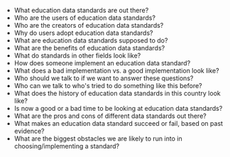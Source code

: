 + What education data standards are out there?
+ Who are the users of education data standards?
+ Who are the creators of education data standards?
+ Why do users adopt education data standards?
+ What are education data standards supposed to do?
+ What are the benefits of education data standards?
+ What do standards in other fields look like?
+ How does someone implement an education data standard?
+ What does a bad implementation vs. a good implementation look like?
+ Who should we talk to if we want to answer these questions?
+ Who can we talk to who's tried to do something like this before?
+ What does the history of education data standards in this country look like?
+ Is now a good or a bad time to be looking at education data standards?
+ What are the pros and cons of different data standards out there?
+ What makes an education data standard succeed or fail, based on past evidence?
+ What are the biggest obstacles we are likely to run into in choosing/implementing a standard?

